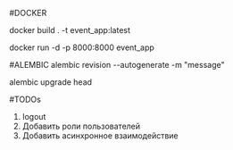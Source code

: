 #DOCKER

docker build . -t event_app:latest

docker run -d -p 8000:8000 event_app

#ALEMBIC
alembic revision --autogenerate -m "message"

alembic upgrade head

#TODOs
1. logout
2. Добавить роли пользователей
3. Добавить асинхронное взаимодействие